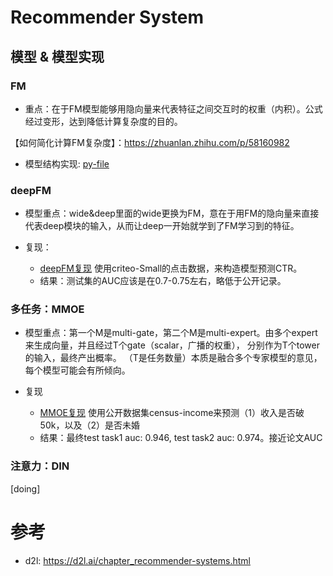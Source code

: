 # Recommender System 

## 模型 & 模型实现

### FM

- 重点：在于FM模型能够用隐向量来代表特征之间交互时的权重（内积）。公式经过变形，达到降低计算复杂度的目的。

【如何简化计算FM复杂度】：https://zhuanlan.zhihu.com/p/58160982

- 模型结构实现: [py-file](https://github.com/Iven2166/models-learning/blob/main/deep-learning/REC-models/FM/FM_module.py)

### deepFM

- 模型重点：wide&deep里面的wide更换为FM，意在于用FM的隐向量来直接代表deep模块的输入，从而让deep一开始就学到了FM学习到的特征。

- 复现：
  - [deepFM复现](https://github.com/Iven2166/models-learning/blob/main/deep-learning/REC-models/deepFM/deepFM-criteoSmall.ipynb) 
使用criteo-Small的点击数据，来构造模型预测CTR。 
  - 结果：测试集的AUC应该是在0.7-0.75左右，略低于公开记录。
  
### 多任务：MMOE

- 模型重点：第一个M是multi-gate，第二个M是multi-expert。由多个expert来生成向量，并且经过T个gate（scalar，广播的权重），
  分别作为T个tower的输入，最终产出概率。 （T是任务数量）本质是融合多个专家模型的意见，每个模型可能会有所倾向。
  
- 复现
  - [MMOE复现](https://github.com/Iven2166/models-learning/blob/main/deep-learning/REC-models/MMOE/%E5%A4%9A%E4%BB%BB%E5%8A%A1%E7%9B%AE%E6%A0%87%E5%AD%A6%E4%B9%A0-mmoe.ipynb)
使用公开数据集census-income来预测（1）收入是否破50k，以及（2）是否未婚
  - 结果：最终test task1 auc: 0.946, test task2 auc: 0.974。接近论文AUC

### 注意力：DIN
[doing]

# 参考
- d2l: https://d2l.ai/chapter_recommender-systems.html


